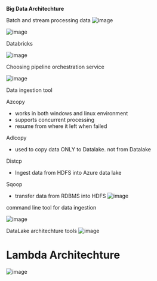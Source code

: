 
**Big Data Architechture**

Batch and stream processing data
![image](https://user-images.githubusercontent.com/38088886/111028787-cb3b8f80-83f0-11eb-8a4a-caedcd6b5ce9.png)


![image](https://user-images.githubusercontent.com/38088886/111028846-47ce6e00-83f1-11eb-9ca7-eb092f4642fc.png)

Databricks

![image](https://user-images.githubusercontent.com/38088886/111028973-17d39a80-83f2-11eb-9d91-8557caa3b3a0.png)

Choosing pipeline orchestration service

![image](https://user-images.githubusercontent.com/38088886/111029062-89134d80-83f2-11eb-9af7-e40803fe0aeb.png)


Data ingestion tool

Azcopy 
* works in both windows and linux environment
* supports concurrent processing
* resume from where it left when failed

Adlcopy
* used to copy data ONLY to Datalake. not from Datalake

Distcp
* Ingest data from HDFS into Azure data lake

Sqoop
* transfer data from RDBMS into HDFS
![image](https://user-images.githubusercontent.com/38088886/111029252-a5fc5080-83f3-11eb-9eac-60e6999a8973.png)


command line tool for data ingestion

![image](https://user-images.githubusercontent.com/38088886/111029534-09d34900-83f5-11eb-8cd5-bcb422e75282.png)


DataLake architechture tools
![image](https://user-images.githubusercontent.com/38088886/111029604-7b12fc00-83f5-11eb-8c42-b77d3a0b846f.png)

# Lambda Architechture

![image](https://user-images.githubusercontent.com/38088886/111621776-4978a700-87e0-11eb-85de-c2c50f46431b.png)

